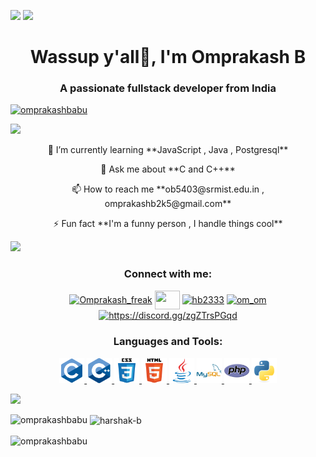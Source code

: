 ![](https://media4.giphy.com/media/v1.Y2lkPTc5MGI3NjExbWFuaGkxdWdqbGR4YjZpN3NsN3pxbzl4NnUxY3R1bnp6MWExNTlleSZlcD12MV9pbnRlcm5hbF9naWZfYnlfaWQmY3Q9Zw/3osxY9kuM2NGUfvThe/giphy.webp)
![](https://user-images.githubusercontent.com/74038190/212284100-561aa473-3905-4a80-b561-0d28506553ee.gif)
<h1 align="center">Wassup y'all👋, I'm Omprakash B</h1> 
<h3 align="center">A passionate fullstack developer from India</h3>

<p align="left"> <a href="https://github.com/ryo-ma/github-profile-trophy"><img src="https://github-profile-trophy.vercel.app/?username=omprakashbabu&ryo-ma&row=1&theme=darkhub&no-frame=true" alt="omprakashbabu" /></a> </p>

![](https://user-images.githubusercontent.com/74038190/212284100-561aa473-3905-4a80-b561-0d28506553ee.gif)

<p align="center">
   🌱 I’m currently learning **JavaScript , Java , Postgresql**
</p>
<p align="center">
   💬 Ask me about **C and C++**
</p>
<p align="center">
   📫 How to reach me **ob5403@srmist.edu.in , omprakashb2k5@gmail.com**
</p>
<p align="center">
   ⚡ Fun fact **I'm a funny person , I handle things cool** 
</p>

![](https://user-images.githubusercontent.com/74038190/212284100-561aa473-3905-4a80-b561-0d28506553ee.gif)

<h3 align="center">Connect with me:</h3>
<p align="center">
<a href="https://x.com/Omprakash_freak" target="blank"><img align="center" src="https://raw.githubusercontent.com/rahuldkjain/github-profile-readme-generator/master/src/images/icons/Social/twitter.svg" alt="Omprakash_freak" height="30" width="40" /></a>
<a href="https://www.instagram.com/evrythngboume/" target="blank"><img align="center" src="https://raw.githubusercontent.com/rahuldkjain/github-profile-readme-generator/master/src/images/icons/Social/instagram.svg" height="30" width="40" /></a>
<a href="https://www.hackerrank.com/dashboard" target="blank"><img align="center" src="https://raw.githubusercontent.com/rahuldkjain/github-profile-readme-generator/master/src/images/icons/Social/hackerrank.svg" alt="hb2333" height="30" width="40" /></a>
<a href="https://leetcode.com/u/om_om/" target="blank"><img align="center" src="https://raw.githubusercontent.com/rahuldkjain/github-profile-readme-generator/master/src/images/icons/Social/leet-code.svg" alt="om_om" height="30" width="40" /></a>
<a href="https://discord.gg/https://discord.gg/zgZTrsPGqd" target="blank"><img align="center" src="https://raw.githubusercontent.com/rahuldkjain/github-profile-readme-generator/master/src/images/icons/Social/discord.svg" alt="https://discord.gg/zgZTrsPGqd" height="30" width="40" /></a>
</p>

<h3 align="center">Languages and Tools:</h3>
<p align="center"> <a href="https://www.cprogramming.com/" target="_blank" rel="noreferrer"> <img src="https://raw.githubusercontent.com/devicons/devicon/master/icons/c/c-original.svg" alt="c" width="40" height="40"/> </a> <a href="https://www.w3schools.com/cpp/" target="_blank" rel="noreferrer"> <img src="https://raw.githubusercontent.com/devicons/devicon/master/icons/cplusplus/cplusplus-original.svg" alt="cplusplus" width="40" height="40"/> </a> <a href="https://www.w3schools.com/css/" target="_blank" rel="noreferrer"> <img src="https://raw.githubusercontent.com/devicons/devicon/master/icons/css3/css3-original-wordmark.svg" alt="css3" width="40" height="40"/> </a> <a href="https://www.w3.org/html/" target="_blank" rel="noreferrer"> <img src="https://raw.githubusercontent.com/devicons/devicon/master/icons/html5/html5-original-wordmark.svg" alt="html5" width="40" height="40"/> </a> <a href="https://www.java.com" target="_blank" rel="noreferrer"> <img src="https://raw.githubusercontent.com/devicons/devicon/master/icons/java/java-original.svg" alt="java" width="40" height="40"/> </a> <a href="https://www.mysql.com/" target="_blank" rel="noreferrer"> <img src="https://raw.githubusercontent.com/devicons/devicon/master/icons/mysql/mysql-original-wordmark.svg" alt="mysql" width="40" height="40"/> </a> <a href="https://www.php.net" target="_blank" rel="noreferrer"> <img src="https://raw.githubusercontent.com/devicons/devicon/master/icons/php/php-original.svg" alt="php" width="40" height="40"/> </a> <a href="https://www.python.org" target="_blank" rel="noreferrer"> <img src="https://raw.githubusercontent.com/devicons/devicon/master/icons/python/python-original.svg" alt="python" width="40" height="40"/> </a> </p>

![](https://user-images.githubusercontent.com/74038190/212284100-561aa473-3905-4a80-b561-0d28506553ee.gif)

<p><img align="left" src="https://github-readme-stats.vercel.app/api/top-langs?username=omprakashbabu&show_icons=true&theme=highcontrast&locale=en&layout=compact" alt="omprakashbabu" /></p>

<p>&nbsp;<img align="center" src="https://github-readme-stats.vercel.app/api?username=omprakashbabu&show_icons=true&theme=highcontrast&locale=en" alt="harshak-b" /></p>

<p><img align="center" src="https://github-readme-streak-stats.herokuapp.com/?user=omprakashbabu&theme=highcontrast" alt="omprakashbabu" /></p>
